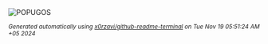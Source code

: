 <div align="justify">
<picture>
    <source media="(prefers-color-scheme: dark)" srcset="https://i.ibb.co/7p6pFkm/output-gif.gif">
    <source media="(prefers-color-scheme: light)" srcset="https://i.ibb.co/7p6pFkm/output-gif.gif">
    <img alt="POPUGOS" src="https://i.ibb.co/7p6pFkm/output-gif.gif">
</picture>

<sub><i>Generated automatically using [x0rzavi/github-readme-terminal](https://github.com/x0rzavi/github-readme-terminal) on Tue Nov 19 05:51:24 AM +05 2024</i></sub>
</div>
